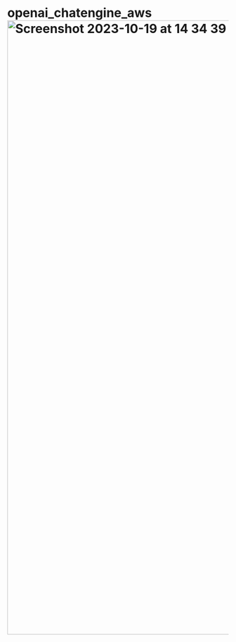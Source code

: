 # openai_chatengine_aws<img width="1396" alt="Screenshot 2023-10-19 at 14 34 39" src="https://github.com/EmiRoberti77/openai_chatengine_aws/assets/114434826/0079fd4e-26d1-4e0b-927e-f0db4288f24e">
